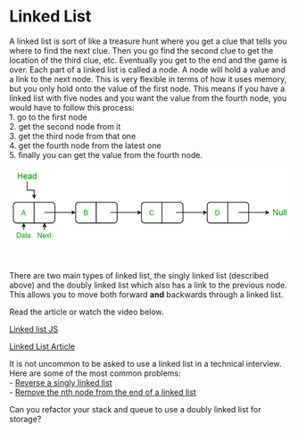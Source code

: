 # Linked List

A linked list is sort of like a treasure hunt where you get a clue that tells you where to find the next clue. Then you go find the second clue to get the location of the third clue, etc. Eventually you get to the end and the game is over. Each part of a linked list is called a node. A node will hold a value and a link to the next node. This is very flexible in terms of how it uses memory, but you only hold onto the value of the first node. This means if you have a linked list with five nodes and you want the value from the fourth node, you would have to follow this process:  
    1. go to the first node  
    2. get the second node from it  
    3. get the third node from that one  
    4. get the fourth node from the latest one  
    5. finally you can get the value from the fourth node.

![linked list](linkedList.png)

<br>

There are two main types of linked list, the singly linked list (described above) and the doubly linked list which also has a link to the previous node. This allows you to move both forward **and** backwards through a linked list.

Read the article or watch the video below. 

[Linked list JS](https://www.youtube.com/watch?v=ZBdE8DElQQU)

[Linked List Article](https://en.wikipedia.org/wiki/Linked_list)

 
It is not uncommon to be asked to use a linked list in a technical interview. Here are some of the most common problems:  
    - [Reverse a singly linked list](https://leetcode.com/problems/reverse-linked-list/)  
    - [Remove the nth node from the end of a linked list](https://leetcode.com/problems/remove-nth-node-from-end-of-list/)

 Can you refactor your stack and queue to use a doubly linked list for storage?


